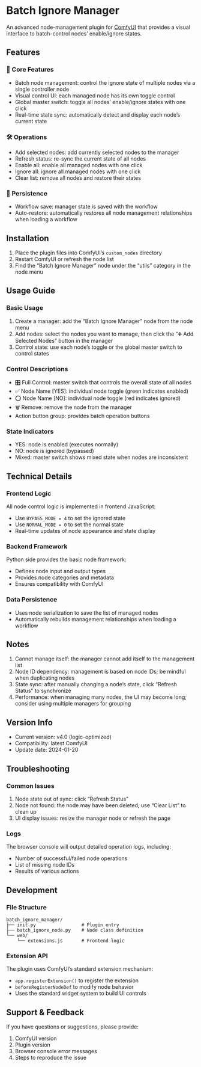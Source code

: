 # Batch Ignore Manager

An advanced node-management plugin for [ComfyUI](https://github.com/comfyanonymous/ComfyUI) that provides a visual interface to batch-control nodes’ enable/ignore states.

## Features

### 🎯 Core Features
- Batch node management: control the ignore state of multiple nodes via a single controller node
- Visual control UI: each managed node has its own toggle control
- Global master switch: toggle all nodes’ enable/ignore states with one click
- Real-time state sync: automatically detect and display each node’s current state

### 🛠️ Operations
- Add selected nodes: add currently selected nodes to the manager
- Refresh status: re-sync the current state of all nodes
- Enable all: enable all managed nodes with one click
- Ignore all: ignore all managed nodes with one click
- Clear list: remove all nodes and restore their states

### 💾 Persistence
- Workflow save: manager state is saved with the workflow
- Auto-restore: automatically restores all node management relationships when loading a workflow

## Installation

1. Place the plugin files into ComfyUI’s `custom_nodes` directory
2. Restart ComfyUI or refresh the node list
3. Find the “Batch Ignore Manager” node under the “utils” category in the node menu

## Usage Guide

### Basic Usage

1. Create a manager: add the “Batch Ignore Manager” node from the node menu
2. Add nodes: select the nodes you want to manage, then click the “➕ Add Selected Nodes” button in the manager
3. Control state: use each node’s toggle or the global master switch to control states

### Control Descriptions

- 🎛️ Full Control: master switch that controls the overall state of all nodes
- ✅ Node Name [YES]: individual node toggle (green indicates enabled)
- ⭕ Node Name [NO]: individual node toggle (red indicates ignored)
- 🗑️ Remove: remove the node from the manager
- Action button group: provides batch operation buttons

### State Indicators

- YES: node is enabled (executes normally)
- NO: node is ignored (bypassed)
- Mixed: master switch shows mixed state when nodes are inconsistent

## Technical Details

### Frontend Logic
All node control logic is implemented in frontend JavaScript:
- Use `BYPASS_MODE = 4` to set the ignored state
- Use `NORMAL_MODE = 0` to set the normal state
- Real-time updates of node appearance and state display

### Backend Framework
Python side provides the basic node framework:
- Defines node input and output types
- Provides node categories and metadata
- Ensures compatibility with ComfyUI

### Data Persistence
- Uses node serialization to save the list of managed nodes
- Automatically rebuilds management relationships when loading a workflow

## Notes

1. Cannot manage itself: the manager cannot add itself to the management list
2. Node ID dependency: management is based on node IDs; be mindful when duplicating nodes
3. State sync: after manually changing a node’s state, click “Refresh Status” to synchronize
4. Performance: when managing many nodes, the UI may become long; consider using multiple managers for grouping

## Version Info

- Current version: v4.0 (logic-optimized)
- Compatibility: latest ComfyUI
- Update date: 2024-01-20

## Troubleshooting

### Common Issues

1. Node state out of sync: click “Refresh Status”
2. Node not found: the node may have been deleted; use “Clear List” to clean up
3. UI display issues: resize the manager node or refresh the page

### Logs
The browser console will output detailed operation logs, including:
- Number of successful/failed node operations
- List of missing node IDs
- Results of various actions

## Development

### File Structure
```
batch_ignore_manager/
├── init.py                 # Plugin entry
├── batch_ignore_node.py    # Node class definition
└── web/
    └── extensions.js       # Frontend logic
```

### Extension API
The plugin uses ComfyUI’s standard extension mechanism:
- `app.registerExtension()` to register the extension
- `beforeRegisterNodeDef` to modify node behavior
- Uses the standard widget system to build UI controls

## Support & Feedback
If you have questions or suggestions, please provide:
1. ComfyUI version
2. Plugin version
3. Browser console error messages
4. Steps to reproduce the issue